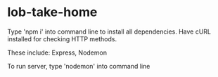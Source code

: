 # lob-take-home


Type 'npm i' into command line to install all dependencies.
Have cURL installed for checking HTTP methods.

These include: 
Express, 
Nodemon

To run server, type 'nodemon' into command line